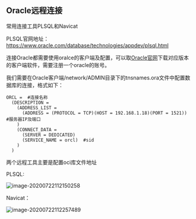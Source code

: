 ## Oracle远程连接

常用连接工具PLSQL和Navicat

PLSQL官网地址：https://www.oracle.com/database/technologies/appdev/plsql.html



连接Oracle都需要使用oralce的客户端及配置，可以取[Oracle官网](https://www.oracle.com/index.html)下载对应版本的客户端软件，需要注册一个oracle的账号。



我们需要在Oracle客户端/network/ADMIN目录下的tnsnames.ora文件中配置数据库的连接，格式如下：



```
ORCL =  #连接名称
  (DESCRIPTION =
    (ADDRESS_LIST =
      (ADDRESS = (PROTOCOL = TCP)(HOST = 192.168.1.18)(PORT = 1521))  #服务器IP及端口
    )
    (CONNECT_DATA =
      (SERVER = DEDICATED)
      (SERVICE_NAME = orcl)  #sid
    )
  )
```



两个远程工具主要是配置oci库文件地址

PLSQL:

![image-20200722112150258](../../images/image-20200722112150258.png) 



Navicat：

![image-20200722112257489](../../images/image-20200722112257489.png) 